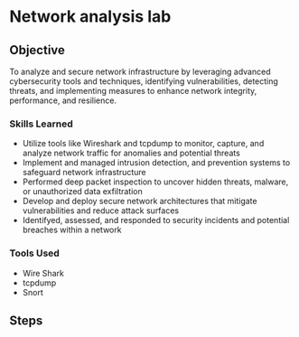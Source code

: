# Network analysis lab

## Objective
To analyze and secure network infrastructure by leveraging advanced cybersecurity tools and techniques, identifying vulnerabilities, detecting threats, and implementing measures to enhance network integrity, performance, and resilience.



### Skills Learned

- Utilize tools like Wireshark and tcpdump to monitor, capture, and analyze network traffic for anomalies and potential threats
-  Implement and managed intrusion detection, and prevention systems to safeguard network infrastructure
-  Performed deep packet inspection to uncover hidden threats, malware, or unauthorized data exfiltration
-  Develop and deploy secure network architectures that mitigate vulnerabilities and reduce attack surfaces
-  Identifyed, assessed, and responded to security incidents and potential breaches within a network



### Tools Used

- Wire Shark
-  tcpdump
-  Snort


## Steps
